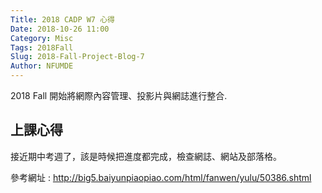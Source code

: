 ```yaml
---
Title: 2018 CADP W7 心得
Date: 2018-10-26 11:00
Category: Misc
Tags: 2018Fall
Slug: 2018-Fall-Project-Blog-7
Author: NFUMDE
---
```


2018 Fall 開始將網際內容管理、投影片與網誌進行整合.

<!-- PELICAN_END_SUMMARY -->

上課心得
----

接近期中考週了，該是時候把進度都完成，檢查網誌、網站及部落格。

參考網址 : http://big5.baiyunpiaopiao.com/html/fanwen/yulu/50386.shtml